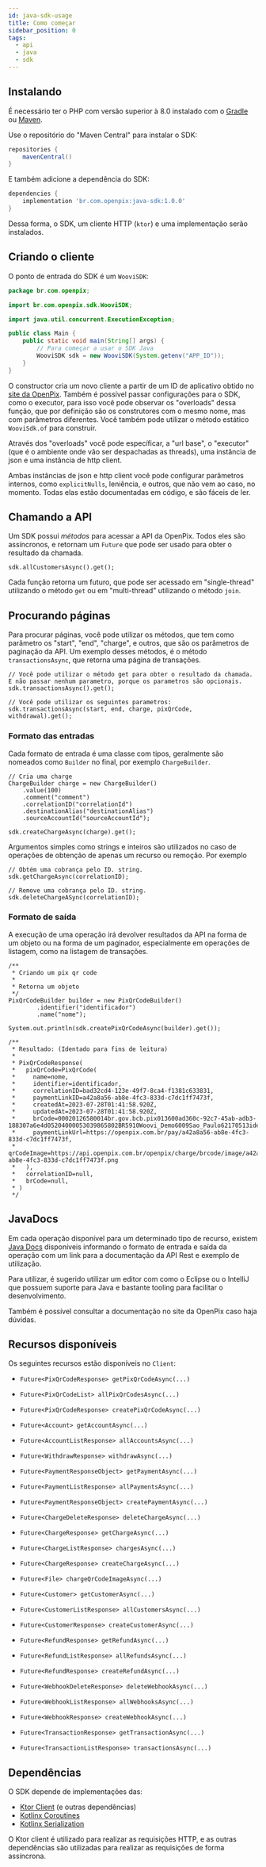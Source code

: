 ```yaml
---
id: java-sdk-usage
title: Como começar
sidebar_position: 0
tags:
  - api
  - java
  - sdk
---
```


## Instalando

É necessário ter o PHP com versão superior à 8.0 instalado com o [Gradle](https://gradle.org) ou [Maven](https://maven.apache.org/).

Use o repositório do "Maven Central" para instalar o SDK:

```groovy
repositories {
    mavenCentral()
}
```

E também adicione a dependência do SDK:

```groovy
dependencies {
    implementation 'br.com.openpix:java-sdk:1.0.0'
}
```

Dessa forma, o SDK, um cliente HTTP (`ktor`) e uma implementação serão instalados.

## Criando o cliente

O ponto de entrada do SDK é um `WooviSDK`:

```java
package br.com.openpix;

import br.com.openpix.sdk.WooviSDK;

import java.util.concurrent.ExecutionException;

public class Main {
    public static void main(String[] args) {
        // Para começar a usar o SDK Java
        WooviSDK sdk = new WooviSDK(System.getenv("APP_ID"));
    }
}

```

O constructor cria um novo cliente a partir de um ID de aplicativo obtido no [site da OpenPix](https://app.openpix.com.br/home/applications/tab/list). Também é possível passar configurações para o SDK, como o executor, para isso você pode observar os "overloads" dessa função, que por definição são os construtores com o mesmo nome, mas com parâmetros diferentes. Você também pode utilizar o método estático `WooviSdk.of` para construir.

Através dos "overloads" você pode específicar, a "url base", o "executor"(que é o ambiente onde vão ser despachadas as threads), uma instância de json e uma instância de http client.

Ambas instâncias de json e http client você pode configurar parâmetros internos, como `explicitNulls`,
leniência, e outros, que não vem ao caso, no momento. Todas elas estão documentadas em código, e são fáceis de ler.

## Chamando a API

Um SDK possui _métodos_ para acessar a API da OpenPix. Todos eles são assíncronos, e retornam um `Future` que pode ser usado para obter o resultado da chamada.

```java,no
sdk.allCustomersAsync().get();
```

Cada função retorna um futuro, que pode ser acessado em "single-thread" utilizando o método `get` ou em "multi-thread" utilizando o método `join`.

## Procurando páginas

Para procurar páginas, você pode utilizar os métodos, que tem como parâmetro os "start", "end", "charge", e outros, que são os parâmetros de paginação da API. Um exemplo desses métodos, é o método `transactionsAsync`, que retorna uma página de transações.

```java,no
// Você pode utilizar o método get para obter o resultado da chamada. E não passar nenhum parametro, porque os parametros são opcionais.
sdk.transactionsAsync().get();

// Você pode utilizar os seguintes parametros: 
sdk.transactionsAsync(start, end, charge, pixQrCode, withdrawal).get();
```

### Formato das entradas

Cada formato de entrada é uma classe com tipos, geralmente são nomeados como `Builder` no final, por exemplo `ChargeBuilder`.

```java,no
// Cria uma charge
ChargeBuilder charge = new ChargeBuilder()
    .value(100)
    .comment("comment")
    .correlationID("correlationId")
    .destinationAlias("destinationAlias")
    .sourceAccountId("sourceAccountId");

sdk.createChargeAsync(charge).get();
```

Argumentos simples como strings e inteiros são utilizados no caso de operações de obtenção de apenas um recurso ou remoção. Por exemplo

```java,no
// Obtém uma cobrança pelo ID. string.
sdk.getChargeAsync(correlationID);

// Remove uma cobrança pelo ID. string.
sdk.deleteChargeASync(correlationID);
```

### Formato de saída

A execução de uma operação irá devolver resultados da API na forma de um objeto ou na forma de um paginador, especialmente em operações de listagem, como na listagem de transações.

```java,
/**
 * Criando um pix qr code
 *
 * Retorna um objeto
 */
PixQrCodeBuilder builder = new PixQrCodeBuilder()
        .identifier("identificador")
        .name("nome"); 

System.out.println(sdk.createPixQrCodeAsync(builder).get());

/**
 * Resultado: (Identado para fins de leitura)
 *
 * PixQrCodeResponse(
 *   pixQrCode=PixQrCode(
 *     name=nome,
 *     identifier=identificador,
 *     correlationID=bad32cd4-123e-49f7-8ca4-f1381c633831,
 *     paymentLinkID=a42a8a56-ab8e-4fc3-833d-c7dc1ff7473f,
 *     createdAt=2023-07-28T01:41:58.920Z,
 *     updatedAt=2023-07-28T01:41:58.920Z,
 *     brCode=00020126580014br.gov.bcb.pix013600ad360c-92c7-45ab-adb3-188307a6e4d05204000053039865802BR5910Woovi_Demo6009Sao_Paulo62170513identificador63040E64,
 *     paymentLinkUrl=https://openpix.com.br/pay/a42a8a56-ab8e-4fc3-833d-c7dc1ff7473f,
 *     qrCodeImage=https://api.openpix.com.br/openpix/charge/brcode/image/a42a8a56-ab8e-4fc3-833d-c7dc1ff7473f.png
 *   ),
 *   correlationID=null,
 *   brCode=null,
 * ) 
 */
```

## JavaDocs

Em cada operação disponível para um determinado tipo de recurso, existem [Java Docs](https://docs.oracle.com/en/java/) disponíveis informando o formato de entrada e saída da operação com um link para a documentação da API Rest e exemplo de utilização.

Para utilizar, é sugerido utilizar um editor com como o Eclipse ou o IntelliJ que possuem suporte para Java e bastante tooling para facilitar o desenvolvimento. 

Também é possível consultar a documentação no site da OpenPix caso haja dúvidas.

## Recursos disponíveis

Os seguintes recursos estão disponíveis no `Client`:

- `Future<PixQrCodeResponse> getPixQrCodeAsync(...)`

- `Future<PixQrCodeList> allPixQrCodesAsync(...)`

- `Future<PixQrCodeResponse> createPixQrCodeAsync(...)`

- `Future<Account> getAccountAsync(...)`

- `Future<AccountListResponse> allAccountsAsync(...)`

- `Future<WithdrawResponse> withdrawAsync(...)`

- `Future<PaymentResponseObject> getPaymentAsync(...)`

- `Future<PaymentListResponse> allPaymentsAsync(...)`

- `Future<PaymentResponseObject> createPaymentAsync(...)`

- `Future<ChargeDeleteResponse> deleteChargeAsync(...)`

- `Future<ChargeResponse> getChargeAsync(...)`

- `Future<ChargeListResponse> chargesAsync(...)`

- `Future<ChargeResponse> createChargeAsync(...)`

- `Future<File> chargeQrCodeImageAsync(...)`

- `Future<Customer> getCustomerAsync(...)`

- `Future<CustomerListResponse> allCustomersAsync(...)`

- `Future<CustomerResponse> createCustomerAsync(...)`

- `Future<RefundResponse> getRefundAsync(...)`

- `Future<RefundListResponse> allRefundsAsync(...)`

- `Future<RefundResponse> createRefundAsync(...)`

- `Future<WebhookDeleteResponse> deleteWebhookAsync(...)`

- `Future<WebhookListResponse> allWebhooksAsync(...)`

- `Future<WebhookResponse> createWebhookAsync(...)`

- `Future<TransactionResponse> getTransactionAsync(...)`

- `Future<TransactionListResponse> transactionsAsync(...)`

## Dependências

O SDK depende de implementações das:
- [Ktor Client](https://ktor.io/docs/create-client.html) (e outras dependências)
- [Kotlinx Coroutines](https://github.com/Kotlin/kotlinx.coroutines)
- [Kotlinx Serialization](https://github.com/Kotlin/kotlinx.serialization)

O Ktor client é utilizado para realizar as requisições HTTP, e as outras dependências são utilizadas para realizar as requisições de forma assíncrona.
